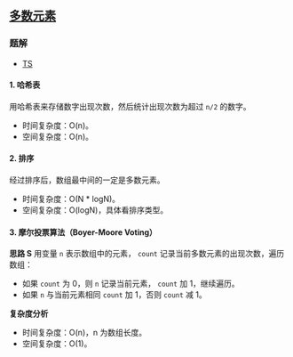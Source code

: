 ## [多数元素](https://leetcode-cn.com/problems/majority-element/)
### 题解
+ [TS](../../ts/256/169.ts)

#### 1. 哈希表
用哈希表来存储数字出现次数，然后统计出现次数为超过 `n/2` 的数字。 
+ 时间复杂度：O(n)。
+ 空间复杂度：O(n)。 

#### 2. 排序
经过排序后，数组最中间的一定是多数元素。
+ 时间复杂度：O(N * logN)。
+ 空间复杂度：O(logN)，具体看排序类型。 

#### 3. 摩尔投票算法（Boyer-Moore Voting）
**思路 S**
用变量 `n` 表示数组中的元素， `count` 记录当前多数元素的出现次数，遍历数组：
+ 如果 `count` 为 0，则 `n` 记录当前元素， `count` 加 1，继续遍历。
+ 如果 `n` 与当前元素相同 `count` 加 1，否则 `count` 减 1。

**复杂度分析**
+ 时间复杂度：O(n)，n 为数组长度。
+ 空间复杂度：O(1)。
